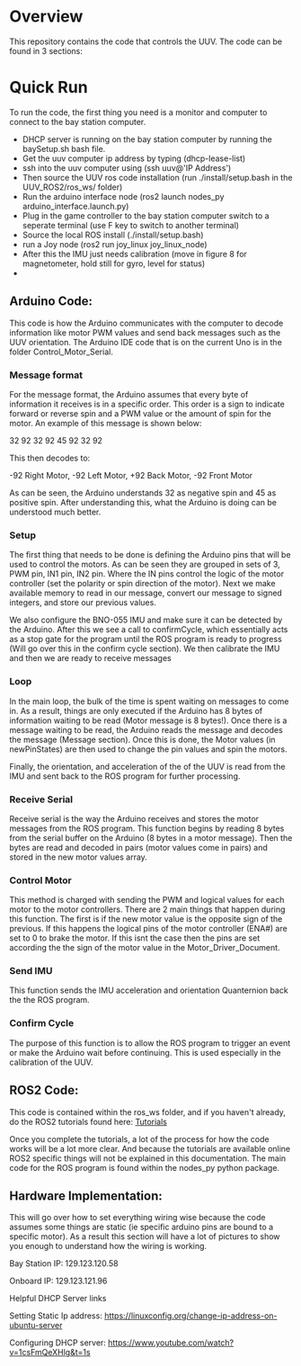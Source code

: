 # Overview

This repository contains the code that controls the UUV. The code can be found in 3 sections:

# Quick Run

To run the code, the first thing you need is a monitor and computer to connect to the bay station computer. 
- DHCP server is running on the bay station computer by running the baySetup.sh bash file.
- Get the uuv computer ip address by typing (dhcp-lease-list)
- ssh into the uuv computer using (ssh uuv@'IP Address')
- Then source the UUV ros code installation (run ./install/setup.bash in the UUV_ROS2/ros_ws/ folder)
- Run the arduino interface node (ros2 launch nodes_py arduino_interface.launch.py)
- Plug in the game controller to the bay station computer switch to a seperate terminal (use F key to switch to another terminal)
- Source the local ROS install (./install/setup.bash)
- run a Joy node (ros2 run joy_linux joy_linux_node)
- After this the IMU just needs calibration (move in figure 8 for magnetometer, hold still for gyro, level for status)
- 

## Arduino Code:

This code is how the Arduino communicates with the computer to decode information like motor PWM values and send back messages such as the UUV orientation. The Arduino IDE code that is on the current Uno is in the folder Control_Motor_Serial.

### Message format

For the message format, the Arduino assumes that every byte of information it receives is in a specific order. This order is a sign to indicate forward or reverse spin and a PWM value or the amount of spin for the motor. An example of this message is shown below:

32 92 32 92 45 92 32 92

This then decodes to:

-92 Right Motor, -92 Left Motor, +92 Back Motor, -92 Front Motor

As can be seen, the Arduino understands 32 as negative spin and 45 as positive spin. After understanding this, what the Arduino is doing can be understood much better. 

### Setup

The first thing that needs to be done is defining the Arduino pins that will be used to control the motors. As can be seen they are grouped in sets of 3, PWM pin, IN1 pin, IN2 pin. Where the IN pins control the logic of the motor controller (set the polarity or spin direction of the motor). Next we make available memory to read in our message, convert our message to signed integers, and store our previous values.

We also configure the BNO-055 IMU and make sure it can be detected by the Arduino. After this we see a call to confirmCycle, which essentially acts as a stop gate for the program until the ROS program is ready to progress (Will go over this in the confirm cycle section). We then calibrate the IMU and then we are ready to receive messages

### Loop

In the main loop, the bulk of the time is spent waiting on messages to come in. As a result, things are only executed if the Arduino has 8 bytes of information waiting to be read (Motor message is 8 bytes!). Once there is a message waiting to be read, the Arduino reads the message and decodes the message (Message section). Once this is done, the Motor values (in newPinStates) are then used to change the pin values and spin the motors.

Finally, the orientation, and acceleration of the of the UUV is read from the IMU and sent back to the ROS program for further processing.

### Receive Serial

Receive serial is the way the Arduino receives and stores the motor messages from the ROS program. This function begins by reading 8 bytes from the serial buffer on the Arduino (8 bytes in a motor message). Then the bytes are read and decoded in pairs (motor values come in pairs) and stored in the new motor values array.

### Control Motor

This method is charged with sending the PWM and logical values for each motor to the motor controllers. There are 2 main things that happen during this function. The first is if the new motor value is the opposite sign of the previous. If this happens the logical pins of the motor controller (ENA#) are set to 0 to brake the motor. If this isnt the case then the pins are set according the the sign of the motor value in the Motor_Driver_Document.

### Send IMU
This function sends the IMU acceleration and orientation Quanternion back the the ROS program.

### Confirm Cycle

The purpose of this function is to allow the ROS program to trigger an event or make the Arduino wait before continuing. This is used especially in the calibration of the UUV.

## ROS2 Code:

This code is contained within the ros_ws folder, and if you haven't already, do the ROS2 tutorials found here: [Tutorials](https://docs.ros.org/en/humble/Tutorials.html)

Once you complete the tutorials, a lot of the process for how the code works will be a lot more clear. And because the tutorials are available online ROS2 specific things will not be explained in this documentation. The main code for the ROS program is found within the nodes_py python package.

## Hardware Implementation:

This will go over how to set everything wiring wise because the code assumes some things are static (ie specific arduino pins are bound to a specific motor).
As a result this section will have a lot of pictures to show you enough to understand how the wiring is working.

Bay Station IP: 129.123.120.58

Onboard IP: 129.123.121.96


Helpful DHCP Server links

Setting Static Ip address:
https://linuxconfig.org/change-ip-address-on-ubuntu-server

Configuring DHCP server:
https://www.youtube.com/watch?v=1csFmQeXHlg&t=1s
